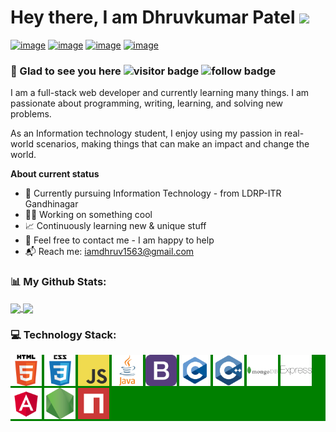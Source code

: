 # Hey there, I am Dhruvkumar Patel <img src="https://media.giphy.com/media/hvRJCLFzcasrR4ia7z/giphy.gif" width="25px">
[![image](https://img.shields.io/badge/LinkedIn-0077B5?style=for-the-badge&logo=linkedin&logoColor=white)](https://www.linkedin.com/in/stack-dhruv/)
[![image](https://img.shields.io/badge/Twitter-1DA1F2?style=for-the-badge&logo=twitter&logoColor=white)](https://twitter.com/Dhruv1563)
[![image](https://img.shields.io/badge/Telegram-2CA5E0?style=for-the-badge&logo=telegram&logoColor=white)](https://telegram.me/Dhruv_1563/)
[![image](https://img.shields.io/badge/Instagram-E4405F?style=for-the-badge&logo=instagram&logoColor=white)](https://www.instagram.com/dhruv_1563_)

### 👋 Glad to see you here ![visitor badge](https://visitor-badge.glitch.me/badge?page_id=stack-dhruv.readme) ![follow badge](https://img.shields.io/github/followers/stack-dhruv.svg?style=social&label=Follow&maxAge=2592000)

I am a full-stack web developer and currently learning many things. I am passionate about programming, writing, learning, and solving new problems.

As an Information technology student, I enjoy using my passion in real-world scenarios, making things that can make an impact and change the world.

**About current status**
- 📖 Currently pursuing Information Technology - from LDRP-ITR Gandhinagar
- 🧑‍💻 Working on something cool
- 📈 Continuously learning new & unique stuff
- 💬 Feel free to contact me - I am happy to help
- 📬 Reach me: iamdhruv1563@gmail.com

### 📊 My Github Stats:
<a href="https://github.com/anuraghazra/stack-dhruv">
  <img align="center" src="https://github-readme-stats.vercel.app/api?username=stack-dhruv&show_icons=true&hide_border=true&&count_private=true&include_all_commits=true&theme=blue-green" />
</a>
<a href="https://github.com/stack-dhruv">
  <img align="center" src="https://github-readme-stats.vercel.app/api/top-langs/?username=stack-dhruv&layout=compact&theme=blue-green" />
</a>

### 💻 Technology Stack:
<p style="background-color:green">
<img height="50px" width="50px" src="https://raw.githubusercontent.com/github/explore/80688e429a7d4ef2fca1e82350fe8e3517d3494d/topics/html/html.png"/>
<img height="50px" width="50px" src="https://raw.githubusercontent.com/github/explore/80688e429a7d4ef2fca1e82350fe8e3517d3494d/topics/css/css.png"/>
<img height="50px" width="50px" src="https://raw.githubusercontent.com/github/explore/80688e429a7d4ef2fca1e82350fe8e3517d3494d/topics/javascript/javascript.png"/>
<img height="50px" width="50px" src="https://raw.githubusercontent.com/github/explore/5b3600551e122a3277c2c5368af2ad5725ffa9a1/topics/java/java.png"/>
<img height="50px" width="50px" src="https://raw.githubusercontent.com/github/explore/5b3600551e122a3277c2c5368af2ad5725ffa9a1/topics/bootstrap/bootstrap.png"/>
<img height="50px" width="50px" src="https://raw.githubusercontent.com/github/explore/5b3600551e122a3277c2c5368af2ad5725ffa9a1/topics/c/c.png"/>
<img height="50px" width="50px" src="https://raw.githubusercontent.com/github/explore/5b3600551e122a3277c2c5368af2ad5725ffa9a1/topics/cpp/cpp.png"/>
<img height="50px" width="50px" src="https://raw.githubusercontent.com/github/explore/5b3600551e122a3277c2c5368af2ad5725ffa9a1/topics/mongodb/mongodb.png"/>
<img height="50px" width="50px" src="https://raw.githubusercontent.com/github/explore/5b3600551e122a3277c2c5368af2ad5725ffa9a1/topics/express/express.png"/>
<img height="50px" width="50px" src="https://raw.githubusercontent.com/github/explore/5b3600551e122a3277c2c5368af2ad5725ffa9a1/topics/angular/angular.png"/>
<img height="50px" width="50px" src="https://raw.githubusercontent.com/github/explore/80688e429a7d4ef2fca1e82350fe8e3517d3494d/topics/nodejs/nodejs.png"/>
<img height="50px" width="50px" src="https://raw.githubusercontent.com/github/explore/5b3600551e122a3277c2c5368af2ad5725ffa9a1/topics/npm/npm.png"/>
 </p>


<!---
DhruvkumarPatel-cpu/DhruvkumarPatel-cpu is a ✨ special ✨ repository because its `README.md` (this file) appears on your GitHub profile.
You can click the Preview link to take a look at your changes.
--->
